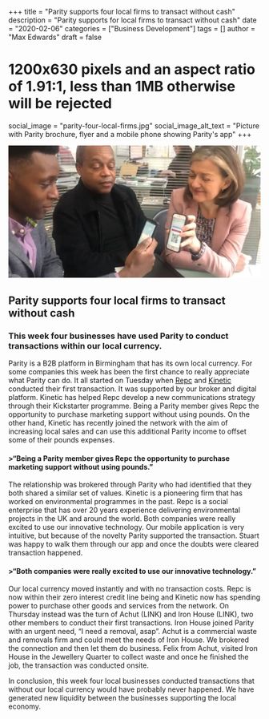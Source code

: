 +++
title = "Parity supports four local firms to transact without cash"
description = "Parity supports for local firms to transact without cash"
date = "2020-02-06"
categories = ["Business Development"]
tags = []
author = "Max Edwards"
draft = false
# 1200x630 pixels and an aspect ratio of 1.91:1, less than 1MB otherwise will be rejected
social_image = "parity-four-local-firms.jpg"
social_image_alt_text = "Picture with Parity brochure, flyer and a mobile phone showing Parity's app"
+++

![Parity Four Local Firms](parity-four-local-firms.jpg)

## Parity supports four local firms to transact without cash

### This week four businesses have used Parity to conduct transactions within our local currency.

Parity is a B2B platform in Birmingham that has its own local currency. For some companies this week has been the first chance to really appreciate what Parity can do. It all started on Tuesday when [Repc](https://repcltd.co.uk) and [Kinetic](https://kineticpr.co.uk) conducted their first transaction. It was supported by our broker and digital platform. Kinetic has helped Repc develop a new communications strategy through their Kickstarter programme. Being a Parity member gives Repc the opportunity to purchase marketing support without using pounds. On the other hand, Kinetic has recently joined the network with the aim of increasing local sales and can use this additional Parity income to offset some of their pounds expenses. 

#### >“Being a Parity member gives Repc the opportunity to purchase marketing support without using pounds.”

The relationship was brokered through Parity who had identified that they both shared a similar set of values. Kinetic is a pioneering firm that has worked on environmental programmes in the past. Repc is a social enterprise that has over 20 years experience delivering environmental projects in the UK and around the world. Both companies were really excited to use our innovative technology. Our mobile application is very intuitive, but because of the novelty Parity supported the transaction. Stuart was happy to walk them through our app and once the doubts were cleared transaction happened. 

#### >“Both companies were really excited to use our innovative technology.”

Our local currency moved instantly and with no transaction costs. Repc is now within their zero interest credit line being and Kinetic now has spending power to purchase other goods and services from the network. On Thursday instead was the turn of Achut (LINK) and Iron House (LINK), two other members to conduct their first transactions. Iron House joined Parity with an urgent need, “I need a removal, asap”. Achut is a commercial waste and removals firm and could meet the needs of Iron House. We brokered the connection and then let them do business. Felix from Achut, visited Iron House in the Jewellery Quarter to collect waste and once he finished the job, the transaction was conducted onsite.

In conclusion, this week four local businesses conducted transactions that without our local currency would have probably never happened. We have generated new liquidity between the businesses supporting the local economy.
